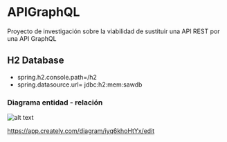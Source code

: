# APIGraphQL
Proyecto de investigación sobre la viabilidad de sustituir una API REST por una API GraphQL


## H2 Database
- spring.h2.console.path=/h2
- spring.datasource.url= jdbc:h2:mem:sawdb



### Diagrama entidad - relación
![alt text](https://github.ford.com/JLINAR25/APIGraphQL/blob/master/doc/diagrama_ER.PNG)

https://app.creately.com/diagram/iyq6khoHtYx/edit

